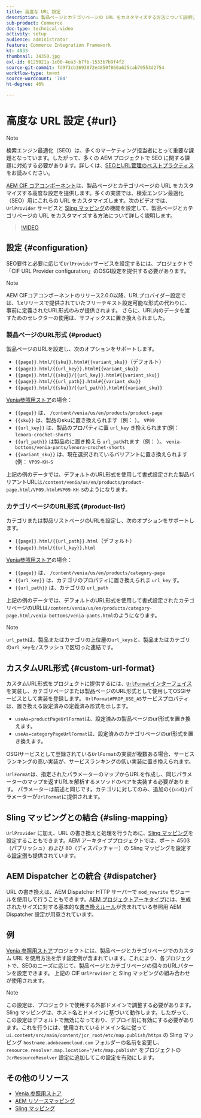 ```yaml
---
title: 高度な URL 設定
description: 製品ページとカテゴリページの URL をカスタマイズする方法について説明します。このカスタマイズにより、実装で URL を検索エンジン向けに最適化し、検出を促進できます。
sub-product: Commerce
doc-type: technical-video
activity: setup
audience: administrator
feature: Commerce Integration Framework
kt: 4933
thumbnail: 34350.jpg
exl-id: 0125021a-1c00-4ea3-b7fb-1533b7b9f4f2
source-git-commit: fd973cb3693872e4850f860a625cab70553d2754
workflow-type: tm+mt
source-wordcount: '784'
ht-degree: 46%

---
```


# 高度な URL 設定 {#url}

>[!NOTE]
>
> 検索エンジン最適化（SEO）は、多くのマーケティング担当者にとって重要な課題となっています。したがって、多くの AEM プロジェクトで SEO に関する課題に対処する必要があります。詳しくは、[SEOとURL管理のベストプラクティス](https://experienceleague.adobe.com/docs/experience-manager-65/managing/managing-further-reference/seo-and-url-management.html)をお読みください。

[AEM CIF コアコンポーネント](https://github.com/adobe/aem-core-cif-components)は、製品ページとカテゴリページの URL をカスタマイズする高度な設定を提供します。多くの実装では、検索エンジン最適化（SEO）用にこれらの URL をカスタマイズします。次のビデオでは、`UrlProvider` サービスと [Sling マッピング](https://sling.apache.org/documentation/the-sling-engine/mappings-for-resource-resolution.html)の機能を設定して、製品ページとカテゴリページの URL をカスタマイズする方法について詳しく説明します。

>[!VIDEO](https://video.tv.adobe.com/v/34350/?quality=12)

## 設定 {#configuration}

SEO要件と必要に応じて`UrlProvider`サービスを設定するには、プロジェクトで「CIF URL Provider configuration」のOSGI設定を提供する必要があります。

>[!NOTE]
>
> AEM CIFコアコンポーネントのリリース2.0.0以降、URLプロバイダー設定では、1.xリリースで提供されていたフリーテキスト設定可能な形式の代わりに、事前に定義されたURL形式のみが提供されます。 さらに、URL内のデータを渡すためのセレクターの使用は、サフィックスに置き換えられました。

### 製品ページのURL形式 {#product}

製品ページのURLを設定し、次のオプションをサポートします。

* `{{page}}.html/{{sku}}.html#{{variant_sku}}`（デフォルト）
* `{{page}}.html/{{url_key}}.html#{{variant_sku}}`
* `{{page}}.html/{{sku}}/{{url_key}}.html#{{variant_sku}}`
* `{{page}}.html/{{url_path}}.html#{{variant_sku}}`
* `{{page}}.html/{{sku}}/{{url_path}}.html#{{variant_sku}}`

[Venia参照用ストア](https://github.com/adobe/aem-cif-guides-venia)の場合：

* `{{page}}` は、  `/content/venia/us/en/products/product-page`
* `{{sku}}` は、製品のskuに置き換えられます（例： ）。  `VP09`
* `{{url_key}}` は、製品のプロパティに置 `url_key` き換えられます(例：  `lenora-crochet-shorts`
* `{{url_path}}` は製品のに置き換えら `url_path`れます（例： ）。  `venia-bottoms/venia-pants/lenora-crochet-shorts`
* `{{variant_sku}}` は、現在選択されているバリアントに置き換えられます(例：  `VP09-KH-S`

上記の例のデータでは、デフォルトのURL形式を使用して書式設定された製品バリアントURLは`/content/venia/us/en/products/product-page.html/VP09.html#VP09-KH-S`のようになります。

### カテゴリページのURL形式 {#product-list}

カテゴリまたは製品リストページのURLを設定し、次のオプションをサポートします。

* `{{page}}.html/{{url_path}}.html`（デフォルト）
* `{{page}}.html/{{url_key}}.html`

[Venia参照用ストア](https://github.com/adobe/aem-cif-guides-venia)の場合：

* `{{page}}` は、  `/content/venia/us/en/products/category-page`
* `{{url_key}}` は、カテゴリのプロパティに置き換えられま `url_key` す。
* `{{url_path}}` は、カテゴリの  `url_path`

上記の例のデータでは、デフォルトのURL形式を使用して書式設定されたカテゴリページのURLは`/content/venia/us/en/products/category-page.html/venia-bottoms/venia-pants.html`のようになります。

>[!NOTE]
> 
> `url_path`は、製品またはカテゴリの上位層の`url_keys`と、製品またはカテゴリの`url_key`を`/`スラッシュで区切った連結です。

## カスタムURL形式 {#custom-url-format}

カスタムURL形式をプロジェクトに提供するには、[`UrlFormat`インターフェイス](https://javadoc.io/doc/com.adobe.commerce.cif/core-cif-components-core/latest/com/adobe/cq/commerce/core/components/services/urls/UrlFormat.html)を実装し、カテゴリページまたは製品ページのURL形式として使用してOSGIサービスとして実装を登録します。 `UrlFormat#PROP_USE_AS`サービスプロパティは、置き換える設定済みの定義済み形式を示します。

* `useAs=productPageUrlFormat`は、設定済みの製品ページのurl形式を置き換えます。
* `useAs=categoryPageUrlFormat`は、設定済みのカテゴリページのurl形式を置き換えます。

OSGIサービスとして登録されている`UrlFormat`の実装が複数ある場合、サービスランキングの高い実装が、サービスランキングの低い実装に置き換えられます。

`UrlFormat`は、指定されたパラメーターのマップからURLを作成し、同じパラメーターのマップを返すURLを解析するメソッドのペアを実装する必要があります。 パラメーターは前述と同じです。カテゴリに対してのみ、追加の`{{uid}}`パラメーターが`UrlFormat`に提供されます。

## Sling マッピングとの結合 {#sling-mapping}

`UrlProvider` に加え、URL の書き換えと処理を行うために、[Sling マッピング](https://sling.apache.org/documentation/the-sling-engine/mappings-for-resource-resolution.html)を設定することもできます。AEM アーキタイププロジェクトでは、ポート 4503（パブリッシュ）および 80（ディスパッチャー）の Sling マッピングを設定する[設定例](https://github.com/adobe/aem-cif-project-archetype/tree/master/src/main/archetype/samplecontent/src/main/content/jcr_root/etc/map.publish)も提供されています。

## AEM Dispatcher との統合 {#dispatcher}

URL の書き換えは、AEM Dispatcher HTTP サーバーで `mod_rewrite` モジュールを使用して行うこともできます。[AEM プロジェクトアーキタイプ](https://github.com/adobe/aem-project-archetype)には、生成されたサイズに対する基本的な[書き換えルール](https://github.com/adobe/aem-project-archetype/tree/master/src/main/archetype/dispatcher.cloud)が含まれている参照用 AEM Dispatcher 設定が用意されています。

## 例

[Venia 参照用ストア](https://github.com/adobe/aem-cif-guides-venia)プロジェクトには、製品ページとカテゴリページでのカスタム URL を使用方法を示す設定例が含まれています。これにより、各プロジェクトで、SEOのニーズに応じて、製品ページとカテゴリページの個々のURLパターンを設定できます。 上記の CIF `UrlProvider` と Sling マッピングの組み合わせが使用されます。

>[!NOTE]
>
>この設定は、プロジェクトで使用する外部ドメインで調整する必要があります。Sling マッピングは、ホスト名とドメインに基づいて動作します。したがって、この設定はデフォルトで無効になっており、デプロイ前に有効にする必要があります。これを行うには、使用されているドメイン名に従って `ui.content/src/main/content/jcr_root/etc/map.publish/https` の Sling マッピング `hostname.adobeaemcloud.com` フォルダーの名前を変更し、`resource.resolver.map.location="/etc/map.publish"` をプロジェクトの `JcrResourceResolver` 設定に追加してこの設定を有効にします。

## その他のリソース

* [Venia 参照用ストア](https://github.com/adobe/aem-cif-guides-venia)
* [AEM リソースマッピング](https://experienceleague.adobe.com/docs/experience-manager-65/deploying/configuring/resource-mapping.html)
* [Sling マッピング](https://sling.apache.org/documentation/the-sling-engine/mappings-for-resource-resolution.html)
